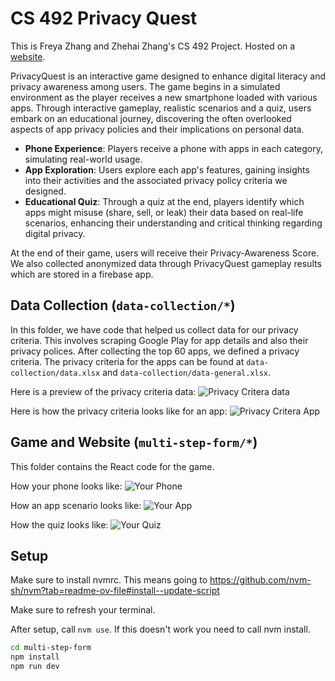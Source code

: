 # CS 492 Privacy Quest

This is Freya Zhang and Zhehai Zhang's CS 492 Project. Hosted on a [website](https://cs492.zhehaizhang.com).

PrivacyQuest is an interactive game designed to enhance digital literacy and privacy awareness among users. The game begins in a simulated environment as the player receives a new smartphone loaded with various apps. Through interactive gameplay, realistic scenarios and a quiz, users embark on an educational journey, discovering the often overlooked aspects of app privacy policies and their implications on personal data. 

* **Phone Experience**: Players receive a phone with apps in each category, simulating real-world usage.
* **App Exploration**: Users explore each app's features, gaining insights into their activities and the associated privacy policy criteria we designed.
* **Educational Quiz**: Through a quiz at the end, players identify which apps might misuse (share, sell, or leak) their data based on real-life scenarios, enhancing their understanding and critical thinking regarding digital privacy.

At the end of their game, users will receive their Privacy-Awareness Score. We also collected anonymized data through PrivacyQuest gameplay results which are stored in a firebase app.

## Data Collection (`data-collection/*`)
In this folder, we have code that helped us collect data for our privacy criteria. This involves scraping 
Google Play for app details and also their privacy polices. After collecting the top 60 apps, we defined a privacy criteria.
The privacy criteria for the apps can be found at `data-collection/data.xlsx` and `data-collection/data-general.xlsx`.

Here is a preview of the privacy criteria data:
![Privacy Critera data](privacy-data.png)

Here is how the privacy criteria looks like for an app:
![Privacy Critera App](privacy-criteria.png)

## Game and Website (`multi-step-form/*`)
This folder contains the React code for the game.

How your phone looks like:
![Your Phone](your-phone.png)

How an app scenario looks like:
![Your App](app.png)

How the quiz looks like:
![Your Quiz](quiz.png)


## Setup

Make sure to install nvmrc. This means going to 
https://github.com/nvm-sh/nvm?tab=readme-ov-file#install--update-script

Make sure to refresh your terminal.

After setup, call `nvm use`. If this doesn't work you need to call nvm install.

```bash
cd multi-step-form
npm install
npm run dev
```